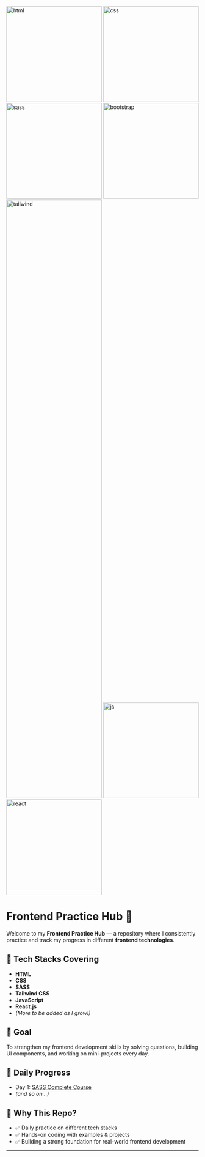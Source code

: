 <img width="250"  alt="html" src="https://github.com/user-attachments/assets/7e8e9ecf-5f69-4ed8-8740-f1abf8ecc497" />
<img width="250"  alt="css" src="https://github.com/user-attachments/assets/11def64b-e063-48c9-96b3-448230b76852" />
<img width="250"  alt="sass" src="https://github.com/user-attachments/assets/56bcf769-6d0c-454b-934b-266b00c30868" />
<img width="250"  alt="bootstrap" src="https://github.com/user-attachments/assets/9493b414-bd8c-4424-8a03-94424b3aae9f" />
<img width="250" height="1565" alt="tailwind" src="https://github.com/user-attachments/assets/1370152f-95f0-4876-bfa7-85d1684ed58c" />
<img width="250"  alt="js" src="https://github.com/user-attachments/assets/37505a45-533c-431d-a5c1-5d7baf6d1ac0" />
<img width="250"  alt="react" src="https://github.com/user-attachments/assets/1a4f859b-9a32-4de0-9f68-5a5472b6fef5" />

# Frontend Practice Hub 🚀

Welcome to my **Frontend Practice Hub** — a repository where I consistently practice and track my progress in different **frontend technologies**.

## 🔹 Tech Stacks Covering
- **HTML**
- **CSS**
- **SASS**
- **Tailwind CSS**
- **JavaScript**
- **React.js**
- *(More to be added as I grow!)*

## 🎯 Goal
To strengthen my frontend development skills by solving questions, building UI components, and working on mini-projects every day.

## 📅 Daily Progress
- Day 1: [SASS Complete Course](./SASS)
- *(and so on…)*

## 📌 Why This Repo?
- ✅ Daily practice on different tech stacks  
- ✅ Hands-on coding with examples & projects  
- ✅ Building a strong foundation for real-world frontend development  

---
